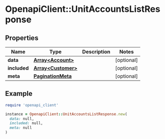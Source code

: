 # OpenapiClient::UnitAccountsListResponse

## Properties

| Name | Type | Description | Notes |
| ---- | ---- | ----------- | ----- |
| **data** | [**Array&lt;Account&gt;**](Account.md) |  | [optional] |
| **included** | [**Array&lt;Customer&gt;**](Customer.md) |  | [optional] |
| **meta** | [**PaginationMeta**](PaginationMeta.md) |  | [optional] |

## Example

```ruby
require 'openapi_client'

instance = OpenapiClient::UnitAccountsListResponse.new(
  data: null,
  included: null,
  meta: null
)
```

